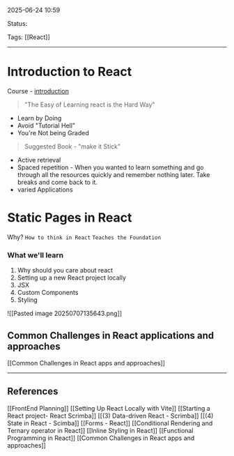 
2025-06-24 10:59

Status:

Tags: [[React]]

---
# Introduction to React
Course - [introduction](https://scrimba.com/learn-react-c0e/~044d)
> "The Easy of Learning react is the Hard Way"

- Learn by Doing
- Avoid "Tutorial Hell"
- You're Not being Graded

> Suggested Book - "make it Stick"
- Active retrieval
- Spaced repetition - When you wanted to learn something and go through all the resources quickly and remember nothing later. Take breaks and come back to it. 
- varied Applications

# Static Pages in React
Why?
`How to think in React`
`Teaches the Foundation`

### What we'll learn
1. Why should you care about react
2. Setting up a new React project locally
3. JSX
4. Custom Components
5. Styling

![[Pasted image 20250707135643.png]]

## Common Challenges in React applications and approaches
[[Common Challenges in React apps and approaches]]

---
## References

[[FrontEnd Planning]]
[[Setting Up React Locally with Vite]]
[[Starting a React project- React Scrimba]]
[[(3) Data-driven React - Scrimba]]
[[(4) State in React - Scimba]]
[[Forms - React]]
[[Conditional Rendering and Ternary operator in React]]
[[Inline Styling in React]]
[[Functional Programming in React]]
[[Common Challenges in React apps and approaches]]